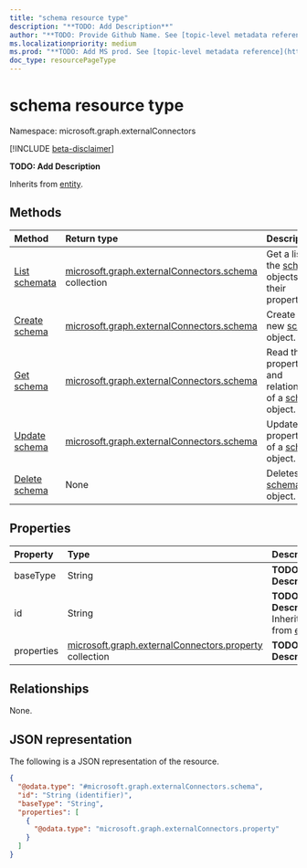 ```yaml
---
title: "schema resource type"
description: "**TODO: Add Description**"
author: "**TODO: Provide Github Name. See [topic-level metadata reference](https://msgo.azurewebsites.net/add/document/guidelines/metadata.html#topic-level-metadata)**"
ms.localizationpriority: medium
ms.prod: "**TODO: Add MS prod. See [topic-level metadata reference](https://msgo.azurewebsites.net/add/document/guidelines/metadata.html#topic-level-metadata)**"
doc_type: resourcePageType
---
```


# schema resource type

Namespace: microsoft.graph.externalConnectors

[!INCLUDE [beta-disclaimer](../../includes/beta-disclaimer.md)]

**TODO: Add Description**


Inherits from [entity](../resources/externalconnectors-entity.md).

## Methods
|Method|Return type|Description|
|:---|:---|:---|
|[List schemata](../api/externalconnectors-schema-list.md)|[microsoft.graph.externalConnectors.schema](../resources/externalconnectors-schema.md) collection|Get a list of the [schema](../resources/externalconnectors-schema.md) objects and their properties.|
|[Create schema](../api/externalconnectors-externalconnection-post-schema.md)|[microsoft.graph.externalConnectors.schema](../resources/externalconnectors-schema.md)|Create a new [schema](../resources/externalconnectors-schema.md) object.|
|[Get schema](../api/externalconnectors-schema-get.md)|[microsoft.graph.externalConnectors.schema](../resources/externalconnectors-schema.md)|Read the properties and relationships of a [schema](../resources/externalconnectors-schema.md) object.|
|[Update schema](../api/externalconnectors-schema-update.md)|[microsoft.graph.externalConnectors.schema](../resources/externalconnectors-schema.md)|Update the properties of a [schema](../resources/externalconnectors-schema.md) object.|
|[Delete schema](../api/externalconnectors-schema-delete.md)|None|Deletes a [schema](../resources/externalconnectors-schema.md) object.|

## Properties
|Property|Type|Description|
|:---|:---|:---|
|baseType|String|**TODO: Add Description**|
|id|String|**TODO: Add Description** Inherited from [entity](../resources/externalconnectors-entity.md).|
|properties|[microsoft.graph.externalConnectors.property](../resources/externalconnectors-property.md) collection|**TODO: Add Description**|

## Relationships
None.

## JSON representation
The following is a JSON representation of the resource.
<!-- {
  "blockType": "resource",
  "keyProperty": "id",
  "@odata.type": "microsoft.graph.externalConnectors.schema",
  "baseType": "microsoft.graph.entity",
  "openType": false
}
-->
``` json
{
  "@odata.type": "#microsoft.graph.externalConnectors.schema",
  "id": "String (identifier)",
  "baseType": "String",
  "properties": [
    {
      "@odata.type": "microsoft.graph.externalConnectors.property"
    }
  ]
}
```

